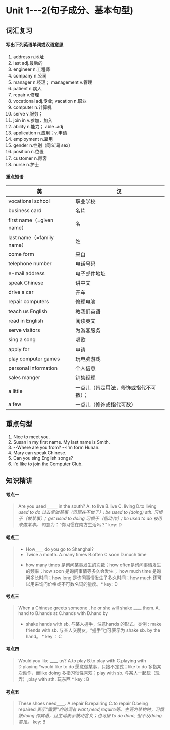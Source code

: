 # Unit 1---2(句子成分、基本句型)


## 词汇复习
#### 写出下列英语单词或汉语意思
1. address n.地址
2. last adj.最后的
3. engineer n.工程师
4. company n.公司
5. manager n.经理；	management v.管理
6. patient n.病人
7. repair v.修理
8. vocational adj.专业;	vacation n.职业
9. computer n.计算机
10. serve v.服务；
11. join in v.参加，加入
12. ability n.能力；	able .adj
13. application n.应用；v.申请
14. employment n.雇用
15. gender n.性别（同义词 sex）
16. position n.位置
17. customer n.顾客
18. nurse n.护士


#### 重点短语

英|汉
--|--
vocational school|职业学校
business card|名片
first name（=given name）|名
last name（=family name）|姓
come form|来自
telephone number | 电话号码
e-mail address | 电子邮件地址
speak Chinese | 讲中文
drive a car | 开车
repair computers | 修理电脑
teach us English | 教我们英语
read in English | 阅读英文
serve visitors | 为游客服务
sing a song | 唱歌
apply for | 申请
play computer games | 玩电脑游戏
personal information | 个人信息
sales manger|销售经理
a little |一点儿（肯定用法，修饰或指代不可数）；
a few|一点儿（修饰或指代可数）

## 重点句型
1.	Nice to meet you.
2.	Susan in my first name. My last name is Smith.
3.	--Where are you from?  --I'm form Hunan.
4.	Mary can speak Chinese.
5.	Can you sing English songs?
6.	I'd like to join the Computer Club.

## 知识精讲
#### 考点一
> Are you used _____  in the south?
> A. to live	B.live	C. living	D.to living 
> *used to do 过去常做某事（但现在不做了）；be used to (doing) sth. 习惯于（做某事）； get used to doing 习惯于（指动作）；be used to do 被用来做某事。*
> 句意为：“你习惯在南方生活吗？”
> key: D

#### 考点二
> - How____ do you go to Shanghai?
> - Twice a month.
> 	A.many times	B.often	C.soon	D.much time
> * how many times 是询问某事发生的次数；how often是询问事情发生的频率；how soon 是询问事情等多久会发生； how much time 是询问多长时间；how long 是询问事情发生了多久时间；how much 还可以用来询问价格或不可数名词的量度。*
> key: D

#### 考点三
> When a Chinese greets someone , he or she will shake ____ them.
> A. hand to	B.hands at	C.hands with	D.hand by
> * shake hands with sb. 与某人握手，注意hands 的形式。类例 : make friends with sb. 与某人交朋友。“握手”也可表示为 shake sb. by the hand。 *
> key ：C

#### 考点四
> Would you like ____ us?
> A.to play	B.to play with	C.playing with	D.playing
> *would like to do 愿意做某事，只接不定式；like to do 多指某次动作，而like doing 多指习惯性喜欢；play with sb. 与某人一起玩（玩弄）,play with sth. 玩东西 *
> key :  B

#### 考点五
> These shoes need____.
> A.repair	B.repairing	C.to repair	D.being repaired
> *表示“需要”的动词有 want,need,require等。主语为某物时，习惯接doing 作宾语，且主动表示被动含义；也可接 to do done, 但不及doing 常见。*
> key: B
